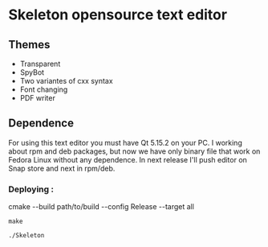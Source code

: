 # Skeleton opensource text editor

## Themes
- Transparent
- SpyBot
- Two variantes of cxx syntax
- Font changing
- PDF writer

## Dependence

For using this text editor you must have Qt 5.15.2 on your PC.
I working about rpm and deb packages, but now we have only binary
file that work on Fedora Linux without any dependence. 
In next release I'll push editor on Snap store and next in rpm/deb.

### Deploying :

  cmake --build path/to/build --config Release --target all
  
    make
  
    ./Skeleton